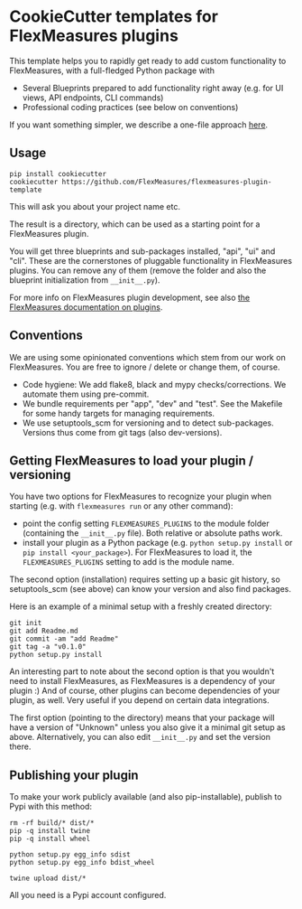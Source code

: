 # CookieCutter templates for FlexMeasures plugins

This template helps you to rapidly get ready to add custom functionality to FlexMeasures, with a full-fledged Python package with

- Several Blueprints prepared to add functionality right away (e.g. for UI views, API endpoints, CLI commands)
- Professional coding practices (see below on conventions)

If you want something simpler, we describe a one-file approach [here](https://flexmeasures.readthedocs.io/en/latest/plugin/showcase.html).


## Usage

```
pip install cookiecutter
cookiecutter https://github.com/FlexMeasures/flexmeasures-plugin-template
```

This will ask you about your project name etc.

The result is a directory, which can be used as a starting point for a FlexMeasures plugin.

You will get three blueprints and sub-packages installed, "api", "ui" and "cli". These are the cornerstones of pluggable functionality in FlexMeasures plugins.
You can remove any of them (remove the folder and also the blueprint initialization from `__init__.py`).  

For more info on FlexMeasures plugin development, see also [the FlexMeasures documentation on plugins](https://flexmeasures.readthedocs.io/en/latest/plugin/introduction.html).


## Conventions

We are using some opinionated conventions which stem from our work on FlexMeasures. You are free to ignore / delete or change them, of course.

- Code hygiene: We add flake8, black and mypy checks/corrections. We automate them using pre-commit.
- We bundle requirements per "app", "dev" and "test". See the Makefile for some handy targets for managing requirements.
- We use setuptools_scm for versioning and to detect sub-packages. Versions thus come from git tags (also dev-versions).


## Getting FlexMeasures to load your plugin / versioning

You have two options for FlexMeasures to recognize your plugin when starting (e.g. with `flexmeasures run` or any other command):

- point the config setting `FLEXMEASURES_PLUGINS` to the module folder (containing the `__init__.py` file). Both relative or absolute paths work.
- install your plugin as a Python package (e.g. `python setup.py install` or `pip install <your_package>`). For FlexMeasures to load it, the `FLEXMEASURES_PLUGINS` setting to add is the module name.

The second option (installation) requires setting up a basic git history, so setuptools_scm (see above) can know your version and also find packages. 

Here is an example of a minimal setup with a freshly created directory:

```
git init
git add Readme.md
git commit -am "add Readme"
git tag -a "v0.1.0"
python setup.py install
```

An interesting part to note about the second option is that you wouldn't need to install FlexMeasures, as FlexMeasures is a dependency of your plugin :)
And of course, other plugins can become dependencies of your plugin, as well. Very useful if you depend on certain data integrations.

The first option (pointing to the directory) means that your package will have a version of "Unknown" unless you also give it a minimal git setup as above. Alternatively, you can also edit `__init__.py` and set the version there. 


## Publishing your plugin

To make your work publicly available (and also pip-installable), publish to Pypi with this method:

```
rm -rf build/* dist/*
pip -q install twine
pip -q install wheel

python setup.py egg_info sdist
python setup.py egg_info bdist_wheel

twine upload dist/*
```

All you need is a Pypi account configured.
